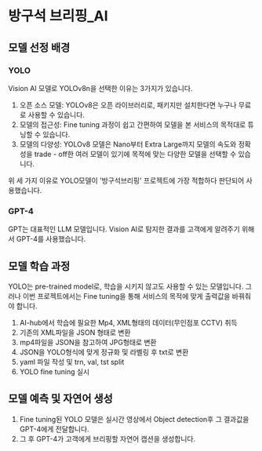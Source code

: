 방구석 브리핑_AI
========================

## 모델 선정 배경
### YOLO

Vision AI 모델로 YOLOv8n을 선택한 이유는 3가지가 있습니다.

1. 오픈 소스 모델: YOLOv8은 오픈 라이브러리로, 패키지만 설치한다면 누구나 무료로 사용할 수 있습니다.
2. 모델의 접근성: Fine tuning 과정이 쉽고 간편하여 모델을 본 서비스의 목적대로 튜닝할 수 있습니다.
3. 모델의 다양성: YOLOv8 모델은 Nano부터 Extra Large까지 모델의 속도와 정확성을 trade - off한 여러 모델이 있기에 목적에 맞는 다양한 모델을 선택할 수 있습니다.  

위 세 가지 이유로 YOLO모델이 '방구석브리핑' 프로젝트에 가장 적합하다 판단되어 사용했습니다.

### GPT-4

GPT는 대표적인 LLM 모델입니다. Vision AI로 탐지한 결과를 고객에게 알려주기 위해서 GPT-4를 사용했습니다.

## 모델 학습 과정

YOLO는 pre-trained model로, 학습을 시키지 않고도 사용할 수 있는 모델입니다.
그러나 이번 프로젝트에서는 Fine tuning을 통해 서비스의 목적에 맞게 출력값을 바꿔줘야 합니다.

1. AI-hub에서 학습에 필요한 Mp4, XML형태의 데이터(무인점포 CCTV) 취득
2. 기존의 XML파일을 JSON 형태로 변환
3. mp4파일을 JSON을 참고하여 JPG형태로 변환
4. JSON을 YOLO형식에 맞게 정규화 및 라벨링 후 txt로 변환
5. yaml 파일 작성 및 trn, val, tst split
6. YOLO fine tuning 실시

## 모델 예측 및 자연어 생성

1. Fine tuning된 YOLO 모델은 실시간 영상에서 Object detection후 그 결과값을 GPT-4에게 전달합니다.
2. 그 후 GPT-4가 고객에게 브리핑할 자연어 캡션을 생성합니다.
